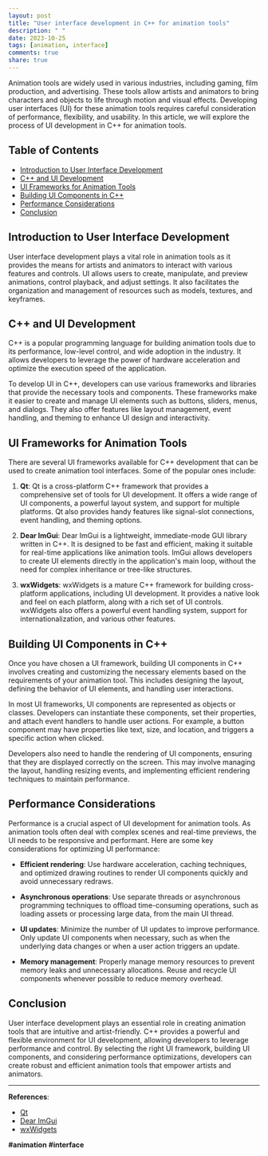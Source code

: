```yaml
---
layout: post
title: "User interface development in C++ for animation tools"
description: " "
date: 2023-10-25
tags: [animation, interface]
comments: true
share: true
---
```


Animation tools are widely used in various industries, including gaming, film production, and advertising. These tools allow artists and animators to bring characters and objects to life through motion and visual effects. Developing user interfaces (UI) for these animation tools requires careful consideration of performance, flexibility, and usability. In this article, we will explore the process of UI development in C++ for animation tools.

## Table of Contents
- [Introduction to User Interface Development](#introduction-to-user-interface-development)
- [C++ and UI Development](#c-and-ui-development)
- [UI Frameworks for Animation Tools](#ui-frameworks-for-animation-tools)
- [Building UI Components in C++](#building-ui-components-in-c)
- [Performance Considerations](#performance-considerations)
- [Conclusion](#conclusion)

## Introduction to User Interface Development

User interface development plays a vital role in animation tools as it provides the means for artists and animators to interact with various features and controls. UI allows users to create, manipulate, and preview animations, control playback, and adjust settings. It also facilitates the organization and management of resources such as models, textures, and keyframes.

## C++ and UI Development

C++ is a popular programming language for building animation tools due to its performance, low-level control, and wide adoption in the industry. It allows developers to leverage the power of hardware acceleration and optimize the execution speed of the application.

To develop UI in C++, developers can use various frameworks and libraries that provide the necessary tools and components. These frameworks make it easier to create and manage UI elements such as buttons, sliders, menus, and dialogs. They also offer features like layout management, event handling, and theming to enhance UI design and interactivity.

## UI Frameworks for Animation Tools

There are several UI frameworks available for C++ development that can be used to create animation tool interfaces. Some of the popular ones include:

1. **Qt**: Qt is a cross-platform C++ framework that provides a comprehensive set of tools for UI development. It offers a wide range of UI components, a powerful layout system, and support for multiple platforms. Qt also provides handy features like signal-slot connections, event handling, and theming options.

2. **Dear ImGui**: Dear ImGui is a lightweight, immediate-mode GUI library written in C++. It is designed to be fast and efficient, making it suitable for real-time applications like animation tools. ImGui allows developers to create UI elements directly in the application's main loop, without the need for complex inheritance or tree-like structures.

3. **wxWidgets**: wxWidgets is a mature C++ framework for building cross-platform applications, including UI development. It provides a native look and feel on each platform, along with a rich set of UI controls. wxWidgets also offers a powerful event handling system, support for internationalization, and various other features.

## Building UI Components in C++

Once you have chosen a UI framework, building UI components in C++ involves creating and customizing the necessary elements based on the requirements of your animation tool. This includes designing the layout, defining the behavior of UI elements, and handling user interactions.

In most UI frameworks, UI components are represented as objects or classes. Developers can instantiate these components, set their properties, and attach event handlers to handle user actions. For example, a button component may have properties like text, size, and location, and triggers a specific action when clicked.

Developers also need to handle the rendering of UI components, ensuring that they are displayed correctly on the screen. This may involve managing the layout, handling resizing events, and implementing efficient rendering techniques to maintain performance.

## Performance Considerations

Performance is a crucial aspect of UI development for animation tools. As animation tools often deal with complex scenes and real-time previews, the UI needs to be responsive and performant. Here are some key considerations for optimizing UI performance:

- **Efficient rendering**: Use hardware acceleration, caching techniques, and optimized drawing routines to render UI components quickly and avoid unnecessary redraws.

- **Asynchronous operations**: Use separate threads or asynchronous programming techniques to offload time-consuming operations, such as loading assets or processing large data, from the main UI thread.

- **UI updates**: Minimize the number of UI updates to improve performance. Only update UI components when necessary, such as when the underlying data changes or when a user action triggers an update.

- **Memory management**: Properly manage memory resources to prevent memory leaks and unnecessary allocations. Reuse and recycle UI components whenever possible to reduce memory overhead.

## Conclusion

User interface development plays an essential role in creating animation tools that are intuitive and artist-friendly. C++ provides a powerful and flexible environment for UI development, allowing developers to leverage performance and control. By selecting the right UI framework, building UI components, and considering performance optimizations, developers can create robust and efficient animation tools that empower artists and animators.

---

**References**:
- [Qt](https://www.qt.io/)
- [Dear ImGui](https://github.com/ocornut/imgui)
- [wxWidgets](https://www.wxwidgets.org/)

**#animation** **#interface**